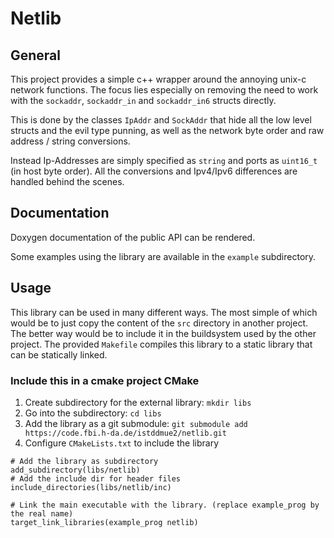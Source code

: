 # Netlib
## General

This project provides a simple c++ wrapper around the annoying unix-c network 
functions. The focus lies especially on removing the need to work with the 
`sockaddr`, `sockaddr_in` and `sockaddr_in6` structs directly.

This is done by the classes `IpAddr` and `SockAddr` that hide all the low level 
structs and the evil type punning, as well as the network byte order and 
raw address / string conversions. 

Instead Ip-Addresses are simply specified as `string` and ports as `uint16_t` 
(in host byte order). All the conversions and Ipv4/Ipv6 differences are handled 
behind the scenes.

## Documentation

Doxygen documentation of the public API can be rendered.

Some examples using the library are available in the `example` subdirectory.

## Usage

This library can be used in many different ways. The most simple of which would 
be to just copy the content of the `src` directory in another project. The 
better way would be to include it in the buildsystem used by the other project.
The provided `Makefile` compiles this library to a static library that can be 
statically linked.

### Include this in a cmake project CMake

1. Create subdirectory for the external library: `mkdir libs`
2. Go into the subdirectory: `cd libs`
3. Add the library as a git submodule: `git submodule add https://code.fbi.h-da.de/istddmue2/netlib.git`
4. Configure `CMakeLists.txt` to include the library

```
# Add the library as subdirectory
add_subdirectory(libs/netlib)
# Add the include dir for header files
include_directories(libs/netlib/inc)

# Link the main executable with the library. (replace example_prog by the real name)
target_link_libraries(example_prog netlib)
```